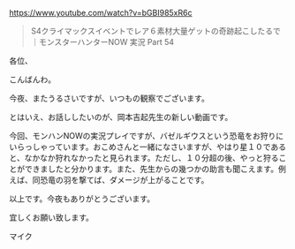 https://www.youtube.com/watch?v=bGBI985xR6c

> S4クライマックスイベントでレア６素材大量ゲットの奇跡起こしたるで｜モンスターハンターNOW 実況 Part 54

各位、

こんばんわ。

今夜、またうるさいですが、いつもの観察でございます。

とはいえ、お話ししたいのが、岡本吉起先生の新しい動画です。

今回、モンハンNOWの実況プレイですが、バゼルギウスという恐竜をお狩りにいらっしゃっています。おこめさんと一緒になさいますが、やはり星１０であると、なかなか狩れなかったと見られます。ただし、１０分超の後、やっと狩ることができましたと分かります。また、先生からの幾つかの助言も聞こえます。例えば、同恐竜の羽を撃てば、ダメージが上がることです。

以上です。今夜もありがとうございます。

宜しくお願い致します。

マイク
